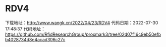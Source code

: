 # RDV4
下载地址：http://www.wangk.cn/2022/04/23/RDV4
代码日期：2022-07-30 17:48:37
代码地址：https://github.com/RfidResearchGroup/proxmark3/tree/02d07f16c9eb50efbb4028734d8e4acad306c27c
